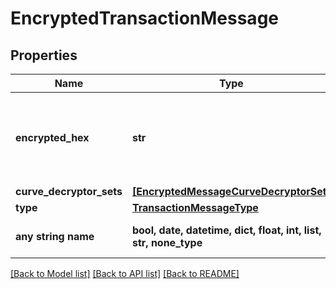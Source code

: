 # EncryptedTransactionMessage


## Properties
Name | Type | Description | Notes
------------ | ------------- | ------------- | -------------
**encrypted_hex** | **str** | The hex-encoded (128-bit) AES-GCM encrypted bytes of an SBOR-encoded &#x60;PlaintextTransactionMessage&#x60;. The bytes are serialized as the concatenation &#x60;Nonce/IV (12 bytes) || Cipher (variable length) || Tag/MAC (16 bytes)&#x60;:  | 
**curve_decryptor_sets** | [**[EncryptedMessageCurveDecryptorSet]**](EncryptedMessageCurveDecryptorSet.md) |  | 
**type** | [**TransactionMessageType**](TransactionMessageType.md) |  | 
**any string name** | **bool, date, datetime, dict, float, int, list, str, none_type** | any string name can be used but the value must be the correct type | [optional]

[[Back to Model list]](../README.md#documentation-for-models) [[Back to API list]](../README.md#documentation-for-api-endpoints) [[Back to README]](../README.md)


